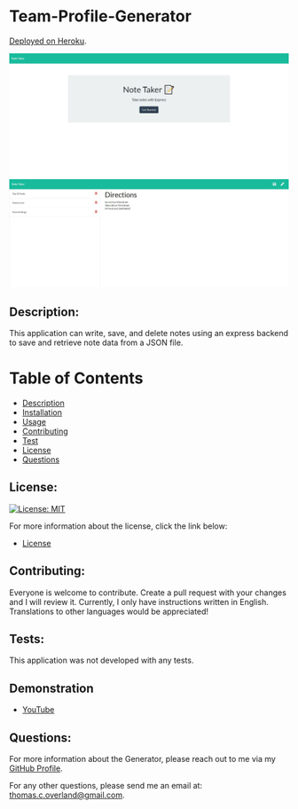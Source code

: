 # Team-Profile-Generator

[Deployed on Heroku](https://aqueous-spire-77025.herokuapp.com/).

![Screenshot of Application](https://github.com/TomOverland/Note-Taker/blob/master/public/assets/images/Front_Page.JPG)  
![Screenshot of Application](https://github.com/TomOverland/Note-Taker/blob/master/public/assets/images/Note_Taker.JPG)

## Description:

This application can write, save, and delete notes using an express backend to save and retrieve note data from a JSON file.

# Table of Contents

- [Description](#description)
- [Installation](#installation)
- [Usage](#usage)
- [Contributing](#contributing)
- [Test](#tests)
- [License](#license)
- [Questions](#questions)

## License:

[![License: MIT](https://img.shields.io/badge/License-MIT-yellow.svg)](https://opensource.org/licenses/MIT)

For more information about the license, click the link below:

- [License](https://opensource.org/licenses/)

## Contributing:

Everyone is welcome to contribute. Create a pull request with your changes and I will review it. Currently, I only have instructions written in English. Translations to other languages would be appreciated!

## Tests:

This application was not developed with any tests.

## Demonstration

- [YouTube](https://youtu.be/NF7C_RKhBU4)

## Questions:

For more information about the Generator, please reach out to me via my [GitHub Profile](https://github.com/TomOverland).

For any other questions, please send me an email at: thomas.c.overland@gmail.com.
